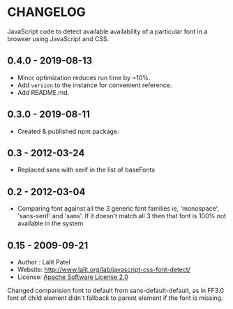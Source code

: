 # CHANGELOG
JavaScript code to detect available availability of a particular font 
in a browser using JavaScript and CSS.

## 0.4.0 - 2019-08-13
* Minor optimization reduces run time by ~10%.  
* Add `version` to the instance for convenient reference.
* Add README.md.

## 0.3.0 - 2019-08-11
* Created & published npm package.

## 0.3 - 2012-03-24
* Replaced sans with serif in the list of baseFonts
 
## 0.2 - 2012-03-04
* Comparing font against all the 3 generic font families ie,
'monospace', 'sans-serif' and 'sans'. If it doesn't match all 3 then that font is 100% not available in the system

## 0.15 - 2009-09-21
* Author : Lalit Patel
* Website: http://www.lalit.org/lab/javascript-css-font-detect/
* License: [Apache Software License 2.0](http://www.apache.org/licenses/LICENSE-2.0)

Changed comparision font to default from sans-default-default, 
as in FF3.0 font of child element didn't fallback to parent
element if the font is missing.
